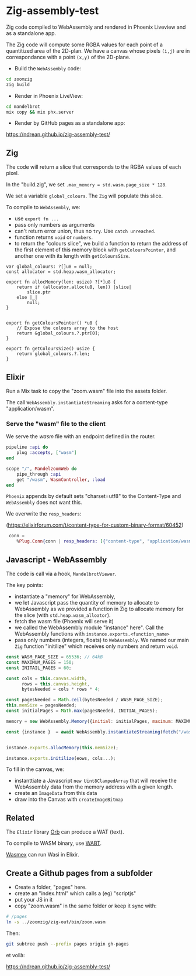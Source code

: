 # Zig-assembly-test
Zig code compiled to WebAssembly and rendered in Phoenix Liveview and as a standalone app.

The Zig code will compute some RGBA values for each point of a quantitized area of the 2D-plan. We have a canvas whose pixels  `(i,j)` are in correspondance with a point `(x,y)` of the 2D-plane.

- Build the `WebAssembly` code:

```sh
cd zoomzig
zig build
```

- Render in Phoenix LiveView:

```sh
cd mandelbrot
mix copy && mix phx.server
```

- Render by GitHub pages as a standalone app:

<https://ndrean.github.io/zig-assembly-test/>

## Zig

The code will return a slice that corresponds to the RGBA values of each pixel.

In the "build.zig", we set `.max_memory = std.wasm.page_size * 128`. 

We set a variable `global_colours`. The `Zig`  will populate this slice.

To compile to `WebAssembly`, we:
- use `export fn ...`
- pass only numbers as arguments
- can't return error union, thus no `try`. Use `catch unreached`.
- function returns `void` or `numbers`.
- to return the "colours slice", we build a function to return the address of the first element of this memory block with `getColoursPointer`, and another one with its length with `getColoursSize`.

```wasm
var global_colours: ?[]u8 = null;
const allocator = std.heap.wasm_allocator;

export fn allocMemory(len: usize) ?[*]u8 {
    return if (allocator.alloc(u8, len)) |slice|
        slice.ptr
    else |_|
        null;
}


export fn getColoursPointer() *u8 {
    // Expose the colours array to the host
    return &global_colours.?.ptr[0];
}

export fn getColoursSize() usize {
    return global_colours.?.len;
}
```

## Elixir

Run a Mix task to copy the "zoom.wasm" file into the assets folder.

The call `WebAssembly.instantiateStreaming` asks for a content-type "application/wasm".

### Serve the "wasm" file to the client

We serve the _wasm_ file with an endpoint defined in the router.

```elixir
pipeline :api do
    plug :accepts, ["wasm"]
end

scope "/", MandelzoomWeb do
    pipe_through :api
    get "/wasm", WasmController, :load
end
```

`Phoenix` appends by default sets "charset=utf8" to the Content-Type and `WebAssembly` does not want this.

We overwrite the `resp_headers`:

(<https://elixirforum.com/t/content-type-for-custom-binary-format/60452>)

```elixir
 conn = 
    %Plug.Conn{conn | resp_headers: [{"content-type", "application/wasm"} | conn.resp_headers]}
```

## Javascript - WebAssembly

The code is call via a hook, `MandelbrotViewer`.

The key points:
- instantiate a "memory" for WebAssembly,
- we let Javascript pass the quantity of memory to allocate to WebAssembly as we provided a function in Zig to allocate memory for the slice (with `std.heap.wasm_alloator`).
- fetch the wasm file (Phoenix will serve it)
- we called the WebAssembly module "instance" here". Call the WebAssembly functions with `instance.exports.<function_name>`
- pass only numbers (integers, floats) to `WebAssembly`. We named our main `Zig` function "initilize" which receives only numbers and return `void`. 

```js
const WASM_PAGE_SIZE = 65536; // 64kB
const MAXIMUM_PAGES = 150;
const INITAIL_PAGES = 60;

const cols = this.canvas.width,
      rows = this.canvas.height,
      bytesNeeded = cols * rows * 4;

const pagesNeeded = Math.ceil(bytesNeeded / WASM_PAGE_SIZE);
this.memSize = pagesNeeded;
const initialPages = Math.max(pagesNeeded, INITIAL_PAGES);

memory = new WebAssembly.Memory({initial: initialPages, maximum: MAXIMUM_PAGES});

const {instance }  = await WebAssembly.instantiateStreaming(fetch("/wasm"), { env: {memory}});


instance.exports.allocMemory(this.memSize);

instance.exports.initilize(eows, cols...);
```

To fill in the canvas, we:
- instanttiate a Javascript `new Uint8ClampedArray` that will receive the WebAssembly data from the memory  address with a given length.
- create an `ImageData` from this data
- draw into the Canvas with `createImageBitmap`


## Related

The `Elixir` library [Orb](https://useorb.dev/) can produce a WAT (text).

To compile to WASM binary, use [WABT](https://github.com/WebAssembly/wabt).

[Wasmex](https://github.com/tessi/wasmex) can run Wasi in Elixir.

## Create a Github pages from a subfolder


 
+ Create a folder, "pages" here.
+ create an "index.html" which calls a (eg) "scriptjs"
+ put your JS in it
+ copy "zoom.wasm" in the same folder or keep it sync with:


```sh
# /pages
ln -s ../zoomzig/zig-out/bin/zoom.wasm
```

Then: 

```sh
git subtree push --prefix pages origin gh-pages
```

et voilà:

<https://ndrean.github.io/zig-assembly-test/>
